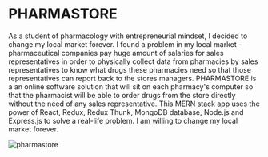 # PHARMASTORE

As a student of pharmacology with entrepreneurial mindset, I
decided to change my local market forever. I found a problem
in my local market - pharmaceutical companies pay huge
amount of salaries for sales representatives in order to
physically collect data from pharmacies by sales
representatives to know what drugs these pharmacies need so
that those representatives can report back to the stores
managers. PHARMASTORE is a an online software solution that
will sit on each pharmacy's computer so that the pharmacist
will be able to order drugs from the store directly without
the need of any sales representative. This MERN stack app
uses the power of React, Redux, Redux Thunk, MongoDB
database, Node.js and Express.js to solve a real-life
problem. I am willing to change my local market forever.

![pharmastore](https://i.ibb.co/S7B0npy/pharmastore.png)